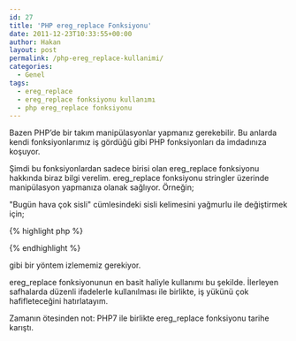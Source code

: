 ```yaml
---
id: 27
title: 'PHP ereg_replace Fonksiyonu'
date: 2011-12-23T10:33:55+00:00
author: Hakan
layout: post
permalink: /php-ereg_replace-kullanimi/
categories:
  - Genel
tags:
  - ereg_replace
  - ereg_replace fonksiyonu kullanımı
  - php ereg_replace fonksiyonu
---
```

Bazen PHP’de bir takım manipülasyonlar yapmanız gerekebilir. Bu anlarda kendi fonksiyonlarımız iş gördüğü gibi PHP fonksiyonları da imdadınıza koşuyor.

Şimdi bu fonksiyonlardan sadece birisi olan ereg_replace fonksiyonu hakkında biraz bilgi verelim. ereg\_replace fonksiyonu stringler üzerinde manipülasyon yapmanıza olanak sağlıyor. Örneğin;

"Bugün hava çok sisli" cümlesindeki sisli kelimesini yağmurlu ile değiştirmek için;

{% highlight php %}
<?php
$cumle="Bugün hava çok sisli";
$cumle=ereg_replace("sisli","yağmurlu",$cumle);
?>
{% endhighlight %}

gibi bir yöntem izlememiz gerekiyor. 

ereg_replace fonksiyonunun en basit haliyle kullanımı bu şekilde. İlerleyen safhalarda düzenli ifadelerle kullanılması ile birlikte, iş yükünü çok hafifleteceğini hatırlatayım.

Zamanın ötesinden not: PHP7 ile birlikte ereg_replace fonksiyonu tarihe karıştı.